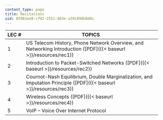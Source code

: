 ```yaml
---
content_type: page
title: Recitations
uid: 85901ee8-cf92-2551-d83e-a39c898b8d8c
---
```


| LEC # | TOPICS |
| --- | --- |
| 1 | US Telecom History, Phone Network Overview, and Networking Introduction ([PDF]({{< baseurl >}}/resources/rec1)) |
| 2 | Introduction to Packet-Switched Networks ([PDF]({{< baseurl >}}/resources/rec2)) |
| 3 | Cournot-Nash Equilibrium, Double Marginalization, and Imputation Principle ([PDF]({{< baseurl >}}/resources/rec3)) |
| 4 | Wireless Concepts ([PDF]({{< baseurl >}}/resources/rec4)) |
| 5 | VoIP – Voice Over Internet Protocol